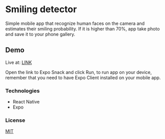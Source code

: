 # Smiling detector

Simple mobile app that recognize human faces on the camera
and estimates their smiling probability. If it is higher than
70%, app take photo and save it to your phone gallery.


## Demo

Live at: [LINK](https://snack.expo.io/@piotrrussw/smilling-app)

Open the link to Expo Snack and click Run, to run app on your device,
remember that you need to have Expo Client installed on
your mobile app.


### Technologies

* React Native
* Expo

### License

[MIT](https://en.wikipedia.org/wiki/MIT_License)
